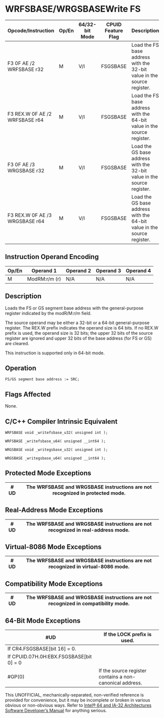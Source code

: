 # WRFSBASE/WRGSBASE**Write FS**

| Opcode/Instruction             | Op/En | 64/32-bit Mode | CPUID Feature Flag | Description                                                            |
| ------------------------------ | ----- | -------------- | ------------------ | ---------------------------------------------------------------------- |
| F3 0F AE /2 WRFSBASE r32       | M     | V/I            | FSGSBASE           | Load the FS base address with the 32-bit value in the source register. |
| F3 REX.W 0F AE /2 WRFSBASE r64 | M     | V/I            | FSGSBASE           | Load the FS base address with the 64-bit value in the source register. |
| F3 0F AE /3 WRGSBASE r32       | M     | V/I            | FSGSBASE           | Load the GS base address with the 32-bit value in the source register. |
| F3 REX.W 0F AE /3 WRGSBASE r64 | M     | V/I            | FSGSBASE           | Load the GS base address with the 64-bit value in the source register. |

## Instruction Operand Encoding

| Op/En | Operand 1     | Operand 2 | Operand 3 | Operand 4 |
| ----- | ------------- | --------- | --------- | --------- |
| M     | ModRM:r/m (r) | N/A       | N/A       | N/A       |

## Description

Loads the FS or GS segment base address with the general-purpose register indicated by the modR/M:r/m field.

The source operand may be either a 32-bit or a 64-bit general-purpose register. The REX.W prefix indicates the operand size is 64 bits. If no REX.W prefix is used, the operand size is 32 bits; the upper 32 bits of the source register are ignored and upper 32 bits of the base address (for FS or GS) are cleared.

This instruction is supported only in 64-bit mode.

## Operation

```
FS/GS segment base address := SRC;

```

## Flags Affected

None.

## C/C++ Compiler Intrinsic Equivalent

```
WRFSBASE void _writefsbase_u32( unsigned int );

```

```
WRFSBASE _writefsbase_u64( unsigned __int64 );

```

```
WRGSBASE void _writegsbase_u32( unsigned int );

```

```
WRGSBASE _writegsbase_u64( unsigned __int64 );

```

## Protected Mode Exceptions

| #​​​UD | The WRFSBASE and WRGSBASE instructions are not recognized in protected mode. |
| ------ | ---------------------------------------------------------------------------- |

## Real-Address Mode Exceptions

| #​​​UD | The WRFSBASE and WRGSBASE instructions are not recognized in real-address mode. |
| ------ | ------------------------------------------------------------------------------- |

## Virtual-8086 Mode Exceptions

| #​​​UD | The WRFSBASE and WRGSBASE instructions are not recognized in virtual-8086 mode. |
| ------ | ------------------------------------------------------------------------------- |

## Compatibility Mode Exceptions

| #​​​UD | The WRFSBASE and WRGSBASE instructions are not recognized in compatibility mode. |
| ------ | -------------------------------------------------------------------------------- |

## 64-Bit Mode Exceptions

| #​​​UD                                  | If the LOCK prefix is used.                              |
| --------------------------------------- | -------------------------------------------------------- |
| If CR4.FSGSBASE[bit 16] = 0.            |
| If CPUID.07H.0H:EBX.FSGSBASE[bit 0] = 0 |
| \#​​​​GP(0)                             | If the source register contains a non-canonical address. |

This UNOFFICIAL, mechanically-separated, non-verified reference is provided for convenience, but it may be
incomplete or broken in various obvious or non-obvious
ways. Refer to [Intel® 64 and IA-32 Architectures Software Developer’s Manual](https://software.intel.com/en-us/download/intel-64-and-ia-32-architectures-sdm-combined-volumes-1-2a-2b-2c-2d-3a-3b-3c-3d-and-4) for anything serious.
